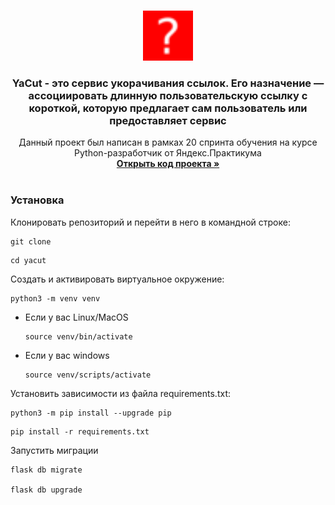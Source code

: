 <a name="readme-top"></a>

<br />
<div align="center">
  <a href="https://github.com/AverPower/YaMDB">
    <img src="yacut/static/img/logo.png" alt="Logo" width="80" height="80">
  </a>

<h3 align="center">YaCut - это сервис укорачивания ссылок. Его назначение — ассоциировать длинную пользовательскую ссылку с короткой, которую предлагает сам пользователь или предоставляет сервис</h3>

  <p align="center">
    Данный проект был написан в рамках 20 спринта обучения на курсе Python-разработчик от Яндекс.Практикума
    <br />
    <a href="https://github.com/AverPower/YaCut"><strong>Открыть код проекта »</strong></a>
    <br />
    <br />
  </p>
</div>

### Установка

Клонировать репозиторий и перейти в него в командной строке:

```
git clone 
```

```
cd yacut
```

Cоздать и активировать виртуальное окружение:

```
python3 -m venv venv
```

* Если у вас Linux/MacOS

    ```
    source venv/bin/activate
    ```

* Если у вас windows

    ```
    source venv/scripts/activate
    ```

Установить зависимости из файла requirements.txt:

```
python3 -m pip install --upgrade pip
```

```
pip install -r requirements.txt
```

Запустить миграции

```
flask db migrate

flask db upgrade
```